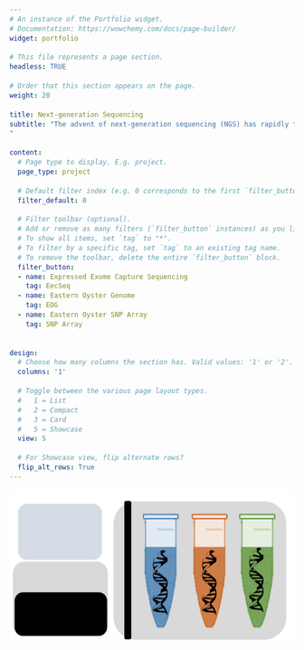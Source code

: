 ```yaml
---
# An instance of the Portfolio widget.
# Documentation: https://wowchemy.com/docs/page-builder/
widget: portfolio

# This file represents a page section.
headless: TRUE

# Order that this section appears on the page.
weight: 20

title: Next-generation Sequencing
subtitle: "The advent of next-generation sequencing (NGS) has rapidly transcended population genetics to population genomics.  Current research focuses on adopting next-generation sequencing technology and embracing an ever-adapting genomic toolkit to take advantage of this unprecedented amount of genetic data.  Current research focuses on developing novel exome capture methods for non-model organisms.
"

content:
  # Page type to display. E.g. project.
  page_type: project

  # Default filter index (e.g. 0 corresponds to the first `filter_button` instance below).
  filter_default: 0

  # Filter toolbar (optional).
  # Add or remove as many filters (`filter_button` instances) as you like.
  # To show all items, set `tag` to "*".
  # To filter by a specific tag, set `tag` to an existing tag name.
  # To remove the toolbar, delete the entire `filter_button` block.
  filter_button:
  - name: Expressed Exome Capture Sequencing
    tag: EecSeq
  - name: Eastern Oyster Genome
    tag: EOG
  - name: Eastern Oyster SNP Array
    tag: SNP Array

        
design:
  # Choose how many columns the section has. Valid values: '1' or '2'.
  columns: '1'

  # Toggle between the various page layout types.
  #   1 = List
  #   2 = Compact
  #   3 = Card
  #   5 = Showcase
  view: 5

  # For Showcase view, flip alternate rows?
  flip_alt_rows: True
---
```

![NGS](NGS.png)
